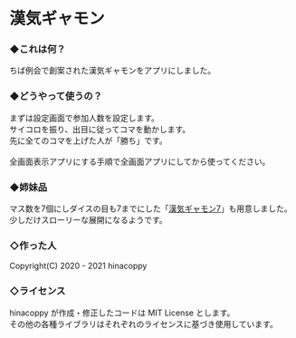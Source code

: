 # 漢気ギャモン

### ◆これは何？
ちば例会で創案された漢気ギャモンをアプリにしました。

### ◆どうやって使うの？
まずは設定画面で参加人数を設定します。<br>
サイコロを振り、出目に従ってコマを動かします。<br>
先に全てのコマを上げた人が「勝ち」です。<br><br>
全画面表示アプリにする手順で全画面アプリにしてから使ってください。

### ◆姉妹品
マス数を7個にしダイスの目も7までにした「[漢気ギャモン7](https://hinacoppy.github.io/Otokogi7Gammon/)」も用意しました。少しだけスローリーな展開になるようです。

### ◇作った人
Copyright(C) 2020 - 2021 hinacoppy

### ◇ライセンス
hinacoppy が作成・修正したコードは MIT License とします。<br>
その他の各種ライブラリはそれぞれのライセンスに基づき使用しています。
